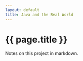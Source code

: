 ```yaml
---
layout: default
title: Java and the Real World
---
```


{{ page.title }}
======

Notes on this project in markdown.
